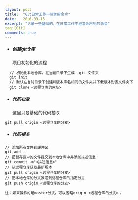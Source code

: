 ```yaml
---
layout: post
title:  "Git日常工作一些常用命令"
date:   2016-03-15
excerpt: "记录一些基础的，在日常工作中经常会用到的命令"
tag:[Git]
comments: true
---
```



- ##### 创建git仓库   
  项目初始化的流程
~~~
  // 初始化本地仓库，在当前目录下生成 .git 文件夹
  git init
  // 默认在当前目录下创建和版本库名相同的文件夹并下载版本到该文件夹下
  git clone <远程仓库的网址> 
~~~

- ##### 代码拉取  
  这里只是基础的代码拉取
~~~
git pull origin <远程仓库的分支>
~~~

- ##### 代码提交
~~~
// 添加所有文件到缓冲区
git add .
// 把暂存区中的文件提交到本地仓库中并添加描述信息
git commit -m"<描述信息>"
// 从远程仓库获取最新版本
git pull origin <远程仓库的分支>
// 把本地仓库的分支推送到远程仓库的指定分支
git push origin <远程仓库的分支>

注：如果操作的是master分支，可以省略origin <远程仓库的分支>；
~~~